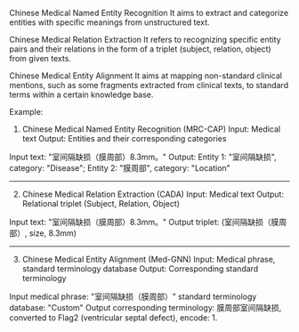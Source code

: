 Chinese Medical Named Entity Recognition
It aims to extract and categorize entities with specific meanings from unstructured text.

Chinese Medical Relation Extraction
It refers to recognizing specific entity pairs and their relations in the form of a triplet (subject, relation, object) from given texts.

Chinese Medical Entity Alignment
It aims at mapping non-standard clinical mentions, such as some fragments extracted from clinical texts, to standard terms within a certain knowledge base.


Example:

1. Chinese Medical Named Entity Recognition (MRC-CAP)
Input: Medical text
Output: Entities and their corresponding categories

Input text: "室间隔缺损（膜周部）8.3mm。"
Output: Entity 1: "室间隔缺损", category: "Disease"; Entity 2: "膜周部", category: "Location"
________________________________________

2. Chinese Medical Relation Extraction (CADA)
Input: Medical text
Output: Relational triplet (Subject, Relation, Object)

Input text: "室间隔缺损（膜周部）8.3mm。"
Output triplet: (室间隔缺损（膜周部）, size, 8.3mm)
________________________________________

3. Chinese Medical Entity Alignment (Med-GNN)
Input: Medical phrase, standard terminology database
Output: Corresponding standard terminology

Input medical phrase: "室间隔缺损（膜周部）"
standard terminology database: "Custom"
Output corresponding terminology: 膜周部室间隔缺损, converted to Flag2 (ventricular septal defect), encode: 1.